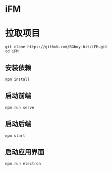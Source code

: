# iFM

# 拉取项目
```
git clone https://github.com/BGboy-bit/iFM.git
cd iFM
```

## 安装依赖
```
npm install
```

## 启动前端
```
npm run serve
```

## 启动后端
```
npm start
```

## 启动应用界面
```
npm run electron
```
